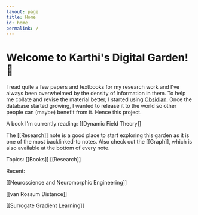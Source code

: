 ```yaml
---
layout: page
title: Home
id: home
permalink: /
---
```


# Welcome to Karthi's Digital Garden! 🌱

I read quite a few papers and textbooks for my research work and I've always been overwhelmed by the density of information in them. To help me collate and revise the material better, I started using [Obsidian](https://obsidian.md). Once the database started growing, I wanted to release it to the world so other people can (maybe) benefit from it. Hence this project.

A book I'm currently reading: [[Dynamic Field Theory]]

The [[Research]] note is a good place to start exploring this garden as it is one of the most backlinked-to notes. Also check out the [[Graph]], which is also available at the bottom of every note.

Topics:
[[Books]] [[Research]] 

Recent:

[[Neuroscience and Neuromorphic Engineering]]

[[van Rossum Distance]]

[[Surrogate Gradient Learning]]

<style>
  .wrapper {
    max-width: 46em;
  }
</style>
